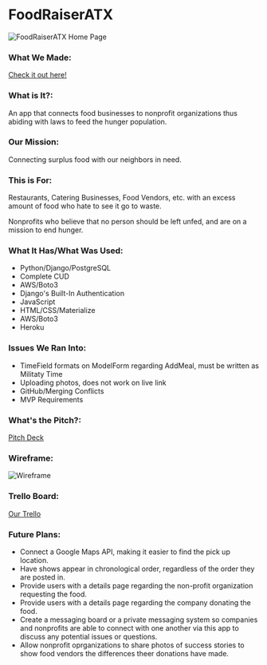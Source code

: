# FoodRaiserATX
![FoodRaiserATX Home Page](https://i.imgur.com/icQNJg1.jpg)

### What We Made: 
[Check it out here!](https://foodraiseratx.herokuapp.com)

### What is It?: 
An app that connects food businesses to nonprofit organizations thus abiding with laws to feed the hunger population.

### Our Mission: 
Connecting surplus food with our neighbors in need.

### This is For: 
Restaurants, Catering Businesses, Food Vendors, etc. with an excess amount of food who hate to see it go to waste.

Nonprofits who believe that no person should be left unfed, and are on a mission to end hunger.

### What It Has/What Was Used:
* Python/Django/PostgreSQL
* Complete CUD
* AWS/Boto3
* Django's Built-In Authentication
* JavaScript
* HTML/CSS/Materialize
* AWS/Boto3
* Heroku

### Issues We Ran Into:
* TimeField formats on ModelForm regarding AddMeal, must be written as Militaty Time
* Uploading photos, does not work on live link
* GitHub/Merging Conflicts
* MVP Requirements

### What's the Pitch?: 
[Pitch Deck](https://docs.google.com/presentation/d/1-6OqntLFfdrx6nVp4mRhuVxSXJuNfktb_uYloKOpJ44/edit?usp=sharing)

### Wireframe:
![Wireframe](https://i.imgur.com/t2iyENd.jpg)

### Trello Board:
[Our Trello](https://trello.com/b/K6kJmv9J/foodraiseratx)

### Future Plans:
* Connect a Google Maps API, making it easier to find the pick up location.
* Have shows appear in chronological order, regardless of the order they are posted in.
* Provide users with a details page regarding the non-profit organization requesting the food.
* Provide users with a details page regarding the company donating the food.
* Create a messaging board or a private messaging system so companies and nonprofits are able to connect with one another via this app to discuss any potential issues or questions.
* Allow nonprofit oprganizations to share photos of success stories to show food vendors the differences theer donations have made.

